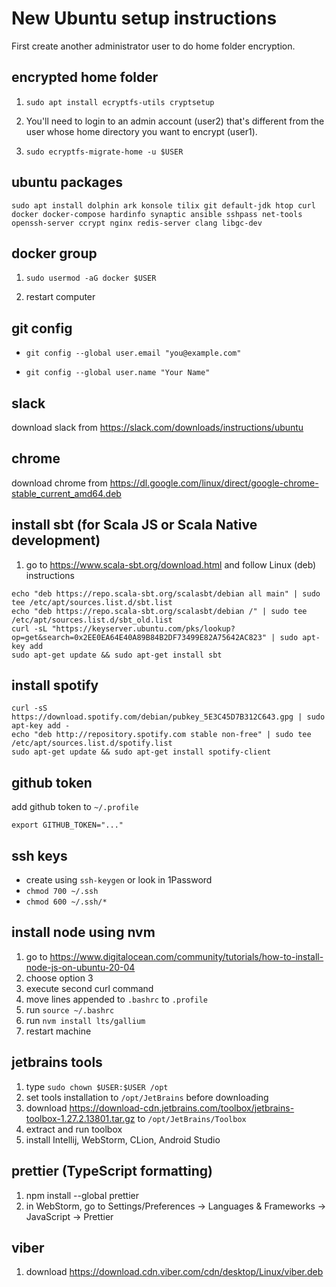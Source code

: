 New Ubuntu setup instructions
=============================

First create another administrator user to do home folder encryption.

encrypted home folder
---------------------

1. ```
   sudo apt install ecryptfs-utils cryptsetup
   ```
2. You'll need to login to an admin account (user2) that's different from the user whose home directory you want to encrypt (user1).
3. ```
   sudo ecryptfs-migrate-home -u $USER
   ```

ubuntu packages
---------------

```
sudo apt install dolphin ark konsole tilix git default-jdk htop curl docker docker-compose hardinfo synaptic ansible sshpass net-tools openssh-server ccrypt nginx redis-server clang libgc-dev
```

docker group
------------

1. ```
   sudo usermod -aG docker $USER
   ```
2. restart computer

git config
----------

- ```
  git config --global user.email "you@example.com"
  ```
- ```
  git config --global user.name "Your Name"
  ```

slack
-----

download slack from https://slack.com/downloads/instructions/ubuntu

chrome
------

download chrome from https://dl.google.com/linux/direct/google-chrome-stable_current_amd64.deb

install sbt (for Scala JS or Scala Native development)
------------------------------------------------------

1. go to https://www.scala-sbt.org/download.html and follow Linux (deb) instructions

```
echo "deb https://repo.scala-sbt.org/scalasbt/debian all main" | sudo tee /etc/apt/sources.list.d/sbt.list
echo "deb https://repo.scala-sbt.org/scalasbt/debian /" | sudo tee /etc/apt/sources.list.d/sbt_old.list
curl -sL "https://keyserver.ubuntu.com/pks/lookup?op=get&search=0x2EE0EA64E40A89B84B2DF73499E82A75642AC823" | sudo apt-key add
sudo apt-get update && sudo apt-get install sbt
```

install spotify
---------------

```
curl -sS https://download.spotify.com/debian/pubkey_5E3C45D7B312C643.gpg | sudo apt-key add - 
echo "deb http://repository.spotify.com stable non-free" | sudo tee /etc/apt/sources.list.d/spotify.list
sudo apt-get update && sudo apt-get install spotify-client
```

github token
------------

add github token to `~/.profile`

```
export GITHUB_TOKEN="..."
```

ssh keys
--------

- create using `ssh-keygen` or look in 1Password
- `chmod 700 ~/.ssh`
- `chmod 600 ~/.ssh/*`

install node using nvm
----------------------

1. go to https://www.digitalocean.com/community/tutorials/how-to-install-node-js-on-ubuntu-20-04
2. choose option 3
3. execute second curl command
4. move lines appended to `.bashrc` to `.profile`
5. run `source ~/.bashrc`
6. run `nvm install lts/gallium`
7. restart machine

jetbrains tools
---------------

1. type `sudo chown $USER:$USER /opt`
2. set tools installation to `/opt/JetBrains` before downloading
3. download https://download-cdn.jetbrains.com/toolbox/jetbrains-toolbox-1.27.2.13801.tar.gz to `/opt/JetBrains/Toolbox`
4. extract and run toolbox
5. install Intellij, WebStorm, CLion, Android Studio

prettier (TypeScript formatting)
--------------------------------

1. npm install --global prettier
2. in WebStorm, go to Settings/Preferences -> Languages & Frameworks -> JavaScript -> Prettier

viber
-----

1. download https://download.cdn.viber.com/cdn/desktop/Linux/viber.deb

